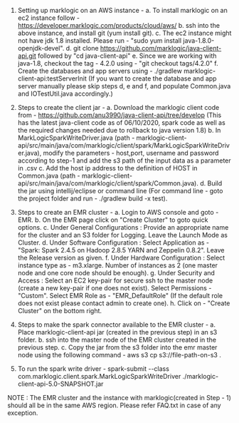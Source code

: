 1. Setting up marklogic on an AWS instance -
    a. To install marklogic on an ec2 instance follow - https://developer.marklogic.com/products/cloud/aws/
    b. ssh into the above instance, and install git (yum install git). 
    c. The ec2 instance might not have jdk 1.8 installed. Please run - "sudo yum install java-1.8.0-openjdk-devel".
    d. git clone https://github.com/marklogic/java-client-api.git followed by "cd java-client-api"
    e. Since we are working with java-1.8, checkout the tag - 4.2.0 using - "git checkout tags/4.2.0" 
    f. Create the databases and app servers using - ./gradlew marklogic-client-api:testServerInit 
        (If you want to create the database and app server manually please skip steps d, e and f, and 
        populate Common.java and IOTestUtil.java accordingly.)

2. Steps to create the client jar -
    a. Download the marklogic client code from - https://github.com/anu3990/java-client-api/tree/develop (This has the latest java-client code as of 06/10/2020, spark code as well as the required changes needed 
    	due to rollback to java version 1.8)
    b. In MarkLogicSparkWriteDriver.java (path - marklogic-client-api/src/main/java/com/marklogic/client/spark/MarkLogicSparkWriteDriver.java), modify the parameters - host,port, username and password according to step-1 and 
    	add the s3 path of the input data as a parameter in .csv
    c. Add the host ip address to the definition of HOST in Common.java (path - marklogic-client-api/src/main/java/com/marklogic/client/spark/Common.java).
    d. Build the jar using intellij/eclipse or command line (For command line - goto the project folder and run - ./gradlew build -x test).
    
3. Steps to create an EMR cluster -
	a. Login to AWS console and goto - EMR.
    b. On the EMR page click on "Create Cluster" to goto quick options.
    c. Under General Configurations : Provide an appropriate name for the cluster and an S3 folder for Logging. Leave the Launch Mode as Cluster.
    d. Under Software Configuration : Select Application as - "Spark: Spark 2.4.5 on Hadoop 2.8.5 YARN and Zeppelin 0.8.2". Leave the Release version as given.
    f. Under Hardware Configuration : Select instance type as - m3.xlarge. Number of instances as 2 (one master node and one core node should be enough).
    g. Under Security and Access : Select an EC2 key-pair for secure ssh to the master node (create a new key-pair if one does not exist). Select Permissions - "Custom".
    	Select EMR Role as - "EMR_DefaultRole" (If the default role does not exist please contact admin to create one).
    h. Click on - "Create Cluster" on the bottom right.
    
4. Steps to make the spark connector available to the EMR cluster -
    a. Place marklogic-client-api jar (created in the previous step) in an s3 folder.
    b. ssh into the master node of the EMR cluster created in the previous step.
    c. Copy the jar from the s3 folder into the emr master node using the following command - 
        aws s3 cp s3://file-path-on-s3 .
        
5. To run the spark write driver - 
        spark-submit --class com.marklogic.client.spark.MarkLogicSparkWriteDriver ./marklogic-client-api-5.0-SNAPSHOT.jar
        
        
NOTE : The EMR cluster and the instance with marklogic(created in Step - 1) should all be in the same AWS region.
	   Please refer FAQ.txt in case of any exception.
